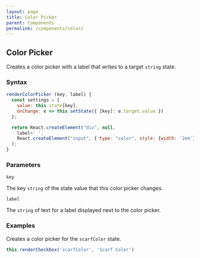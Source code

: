 ```yaml
---
layout: page
title: Color Picker
parent: Components
permalink: /components/color/
---
```


## Color Picker

Creates a color picker with a label that writes to a target `string` state.

### Syntax

```js
renderColorPicker (key, label) {
  const settings = {
    value: this.state[key],
    onChange: e => this.setState({ [key]: e.target.value })
  };

  return React.createElement("div", null,
    label+' ',
    React.createElement("input", { type: "color", style: {width: '2em'}, ...settings })
  );
}
```

### Parameters


`key`

The key `string` of the state value that this color picker changes.

`label`

The `string` of text for a label displayed next to the color picker.

### Examples

Creates a color picker for the `scarfColor` state.

```js
this.renderCheckbox('scarfColor', 'Scarf Color')
```

